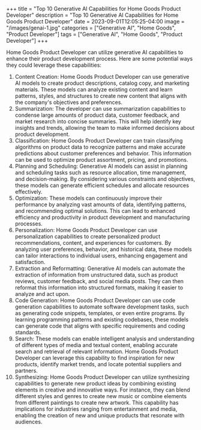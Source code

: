 +++
title = "Top 10 Generative AI Capabilities for Home Goods Product Developer"
description = "Top 10 Generative AI Capabilities for Home Goods Product Developer"
date = 2023-09-01T12:05:25-04:00
image = "/images/genai-1.jpg"
categories = ["Generative AI", "Home Goods", "Product Developer"]
tags = ["Generative AI", "Home Goods", "Product Developer"]
+++

Home Goods Product Developer can utilize generative AI capabilities to enhance their product development process. Here are some potential ways they could leverage these capabilities:

1. Content Creation: Home Goods Product Developer can use generative AI models to create product descriptions, catalog copy, and marketing materials. These models can analyze existing content and learn patterns, styles, and structures to create new content that aligns with the company's objectives and preferences.
2. Summarization: The developer can use summarization capabilities to condense large amounts of product data, customer feedback, and market research into concise summaries. This will help identify key insights and trends, allowing the team to make informed decisions about product development.
3. Classification: Home Goods Product Developer can train classifying algorithms on product data to recognize patterns and make accurate predictions about customer preferences and behavior. This information can be used to optimize product assortment, pricing, and promotions.
4. Planning and Scheduling: Generative AI models can assist in planning and scheduling tasks such as resource allocation, time management, and decision-making. By considering various constraints and objectives, these models can generate efficient schedules and allocate resources effectively.
5. Optimization: These models can continuously improve their performance by analyzing vast amounts of data, identifying patterns, and recommending optimal solutions. This can lead to enhanced efficiency and productivity in product development and manufacturing processes.
6. Personalization: Home Goods Product Developer can use personalization capabilities to create personalized product recommendations, content, and experiences for customers. By analyzing user preferences, behavior, and historical data, these models can tailor interactions to individual users, enhancing engagement and satisfaction.
7. Extraction and Reformatting: Generative AI models can automate the extraction of information from unstructured data, such as product reviews, customer feedback, and social media posts. They can then reformat this information into structured formats, making it easier to analyze and act upon.
8. Code Generation: Home Goods Product Developer can use code generation capabilities to automate software development tasks, such as generating code snippets, templates, or even entire programs. By learning programming patterns and existing codebases, these models can generate code that aligns with specific requirements and coding standards.
9. Search: These models can enable intelligent analysis and understanding of different types of media and textual content, enabling accurate search and retrieval of relevant information. Home Goods Product Developer can leverage this capability to find inspiration for new products, identify market trends, and locate potential suppliers and partners.
10. Synthesizing: Home Goods Product Developer can utilize synthesizing capabilities to generate new product ideas by combining existing elements in creative and innovative ways. For instance, they can blend different styles and genres to create new music or combine elements from different paintings to create new artwork. This capability has implications for industries ranging from entertainment and media, enabling the creation of new and unique products that resonate with audiences.